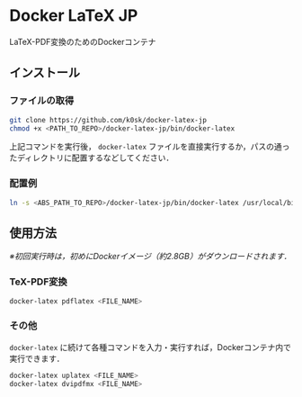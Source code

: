 # Docker LaTeX JP
LaTeX-PDF変換のためのDockerコンテナ

## インストール
### ファイルの取得
```sh
git clone https://github.com/k0sk/docker-latex-jp
chmod +x <PATH_TO_REPO>/docker-latex-jp/bin/docker-latex
```

上記コマンドを実行後， ```docker-latex``` ファイルを直接実行するか，パスの通ったディレクトリに配置するなどしてください．

### 配置例
```sh
ln -s <ABS_PATH_TO_REPO>/docker-latex-jp/bin/docker-latex /usr/local/bin
```

## 使用方法
_※初回実行時は，初めにDockerイメージ（約2.8GB）がダウンロードされます．_

### TeX-PDF変換
```sh
docker-latex pdflatex <FILE_NAME>
```

### その他
```docker-latex``` に続けて各種コマンドを入力・実行すれば，Dockerコンテナ内で実行できます．

```sh
docker-latex uplatex <FILE_NAME>
docker-latex dvipdfmx <FILE_NAME>
```
